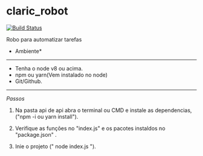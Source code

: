 # claric_robot
[![Build Status](https://travis-ci.org/matheusrcruz/claric_robot.svg?branch=master)](https://travis-ci.org/matheusrcruz/claric_robot)


Robo para automatizar tarefas 

* Ambiente*
___________________________
* Tenha o node v8 ou acima.
* npm ou yarn(Vem instalado no node)
* Git/Github.
____________________________
*Passos*
 1) Na pasta api de api abra o terminal ou CMD e instale as dependencias, ("npm -i ou yarn install").

 2) Verifique as funções no "index.js" e os pacotes instaldos no "package.json" .

 3) Inie o projeto (" node index.js "). 


